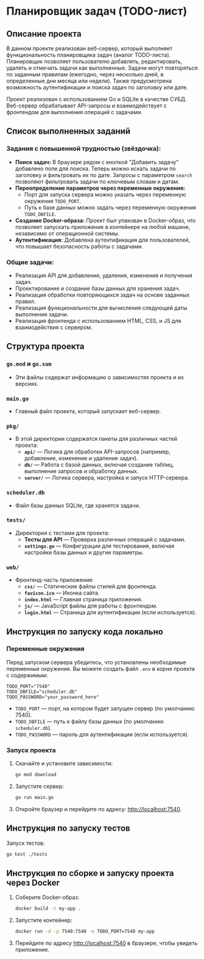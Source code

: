
# Планировщик задач (TODO-лист)

## Описание проекта

В данном проекте реализован веб-сервер, который выполняет функциональность планировщика задач (аналог TODO-листа). Планировщик позволяет пользователю добавлять, редактировать, удалять и отмечать задачи как выполненные. Задачи могут повторяться по заданным правилам (ежегодно, через несколько дней, в определенные дни месяца или недели). Также предусмотрена возможность аутентификации и поиска задач по заголовку или дате.

Проект реализован с использованием Go и SQLite в качестве СУБД. Веб-сервер обрабатывает API-запросы и взаимодействует с фронтендом для выполнения операций с задачами.

## Список выполненных заданий

### Задания с повышенной трудностью (звёздочка):
- **Поиск задач:** В браузере рядом с кнопкой "Добавить задачу" добавлено поле для поиска. Теперь можно искать задачи по заголовку и фильтровать их по дате. Запросы с параметром `search` позволяют фильтровать задачи по ключевым словам и датам.
- **Переопределение параметров через переменные окружения:**
  - Порт для запуска сервера можно указать через переменную окружения `TODO_PORT`.
  - Путь к базе данных можно задать через переменную окружения `TODO_DBFILE`.
- **Создание Docker-образа:** Проект был упакован в Docker-образ, что позволяет запускать приложение в контейнере на любой машине, независимо от операционной системы.
- **Аутентификация:** Добавлена аутентификация для пользователей, что повышает безопасность работы с задачами.

### Общие задачи:
- Реализация API для добавления, удаления, изменения и получения задач.
- Проектирование и создание базы данных для хранения задач.
- Реализация обработки повторяющихся задач на основе заданных правил.
- Реализация функциональности для вычисления следующей даты выполнения задачи.
- Реализация фронтенда с использованием HTML, CSS, и JS для взаимодействия с сервером.

## Структура проекта

### `go.mod` и `go.sum`
- Эти файлы содержат информацию о зависимостях проекта и их версиях.

### `main.go`
- Главный файл проекта, который запускает веб-сервер.

### `pkg/`
- В этой директории содержатся пакеты для различных частей проекта:
  - **`api/`** — Логика для обработки API-запросов (например, добавление, изменение и удаление задач).
  - **`db/`** — Работа с базой данных, включая создание таблиц, выполнение запросов и обработку данных.
  - **`server/`** — Логика сервера, настройка и запуск HTTP-сервера.

### `scheduler.db`
- Файл базы данных SQLite, где хранятся задачи.

### `tests/`
- Директория с тестами для проекта:
  - **Тесты для API** — Проверка различных операций с задачами.
  - **`settings.go`** — Конфигурации для тестирования, включая настройки базы данных и другие параметры.

### `web/`
- Фронтенд-часть приложения:
  - **`css/`** — Статические файлы стилей для фронтенда.
  - **`favicon.ico`** — Иконка сайта.
  - **`index.html`** — Главная страница приложения.
  - **`js/`** — JavaScript файлы для работы с фронтендом.
  - **`login.html`** — Страница для аутентификации (если используется).

## Инструкция по запуску кода локально

### Переменные окружения

Перед запуском сервера убедитесь, что установлены необходимые переменные окружения. Вы можете создать файл `.env` в корне проекта с содержимым:

```
TODO_PORT="7540"
TODO_DBFILE="scheduler.db"
TODO_PASSWORD="your_password_here"
```

- `TODO_PORT` — порт, на котором будет запущен сервер (по умолчанию 7540).
- `TODO_DBFILE` — путь к файлу базы данных (по умолчанию `scheduler.db`).
- `TODO_PASSWORD` — пароль для аутентификации (если используется).

### Запуск проекта

1. Скачайте и установите зависимости:

   ```bash
   go mod download
   ```

2. Запустите сервер:

   ```bash
   go run main.go
   ```

3. Откройте браузер и перейдите по адресу: [http://localhost:7540](http://localhost:7540).

## Инструкция по запуску тестов

Запуск тестов:

```bash
go test ./tests
```

## Инструкция по сборке и запуску проекта через Docker

1. Соберите Docker-образ:

   ```bash
   docker build -t my-app .
   ```

2. Запустите контейнер:

   ```bash
   docker run -d -p 7540:7540 -e TODO_PORT=7540 my-app
   ```

3. Перейдите по адресу [http://localhost:7540](http://localhost:7540) в браузере, чтобы увидеть приложение.